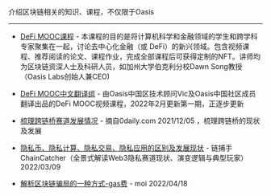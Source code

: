 介绍区块链相关的知识、课程，不仅限于Oasis

------

- [DeFi MOOC课程](https://defi-learning.org/) - 本课程的目的是将计算机科学和金融领域的学生和跨学科专家聚集在一起，讨论去中心化金融（或 DeFi）的新兴领域。包含视频课程、推荐阅读的论文、课程作业，完成全部课程后可获得定制的NFT。讲师均为区块链资深人士及科研人员，如加州大学伯克利分校Dawn Song教授（Oasis Labs创始人兼CEO)

- [DeFi MOOC中文翻译组](https://space.bilibili.com/1522784883) - 由Oasis中国区技术顾问Vic及Oasis中国社区成员翻译出品的DeFi MOOC视频课程，2022年2月更新第一期，正逐步更新

- [梳理跨链桥赛道发展情况](https://www.0daily.com/post/5174721) - 摘自0daily.com 2021/12/05 ，梳理跨链桥的现状及发展

- [隐私币、隐私计算、隐私交易、隐私应用的区别及发展现状](https://www.panewslab.com/zh/articledetails/D23276048.html) - 链捕手ChainCatcher（全景式解读Web3隐私赛道现状、演变逻辑与典型玩家） 2022/03/09 

- [解析区块链骗局的一种方式-gas费](https://medium.com/@moioooo/%E8%A7%A3%E6%9E%90%E5%8C%BA%E5%9D%97%E9%93%BE%E9%AA%97%E5%B1%80%E7%9A%84%E4%B8%80%E7%A7%8D%E6%96%B9%E5%BC%8F-gas%E8%B4%B9-75c53a91ce5c) - moi 2022/04/18